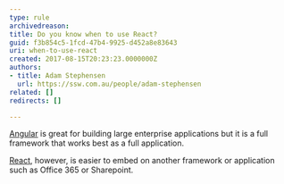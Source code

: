 ```yaml
---
type: rule
archivedreason: 
title: Do you know when to use React?
guid: f3b854c5-1fcd-47b4-9925-d452a8e83643
uri: when-to-use-react
created: 2017-08-15T20:23:23.0000000Z
authors:
- title: Adam Stephensen
  url: https://ssw.com.au/people/adam-stephensen
related: []
redirects: []

---
```


[Angular](https&#58;//www.ssw.com.au/ssw/Consulting/Angular.aspx) is great  for building large enterprise applications but it is a full framework that works best as a full application.

[React](https&#58;//www.ssw.com.au/ssw/Consulting/React.aspx), however, is easier to embed on another framework or application such as Office 365 or Sharepoint.


<!--endintro-->
